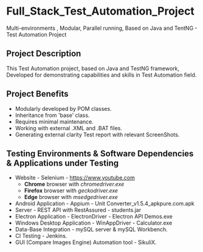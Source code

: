 # Full_Stack_Test_Automation_Project
Multi-environments , Modular, Parallel running, Based on Java and TentNG - Test Automation Project

## Project Description
This Test Automation project, based on Java and TestNG framework, Developed for demonstrating capabilities and skills in Test Automation field.

## Project Benefits
- Modularly developed by POM classes.
- Inheritance from 'base' class.
- Requires minimal maintenance.
- Working with external .XML and .BAT files.
- Generating external clarity Test report with relevant ScreenShots.

## Testing Environments & Software Dependencies & Applications under Testing
- Website - Selenium - https://www.youtube.com
  - **Chrome** browser with *chromedriver.exe*
  - **Firefox** browser with *geckodriver.exe*
  - **Edge** browser with *msedgedriver.exe*
- Android Application - Appium - Unit Converter_v1.5.4_apkpure.com.apk
- Server - REST API with RestAssured - students.jar
- Electron Application - ElectronDriver - Electron API Demos.exe
- Windows Desktop Application - WinAppDriver - Calculator.exe
- Data-Base Integration - mySQL server & mySQL Workbench.
- CI Testing - Jenkins.
- GUI (Compare Images Engine) Automation tool - SikuliX.

